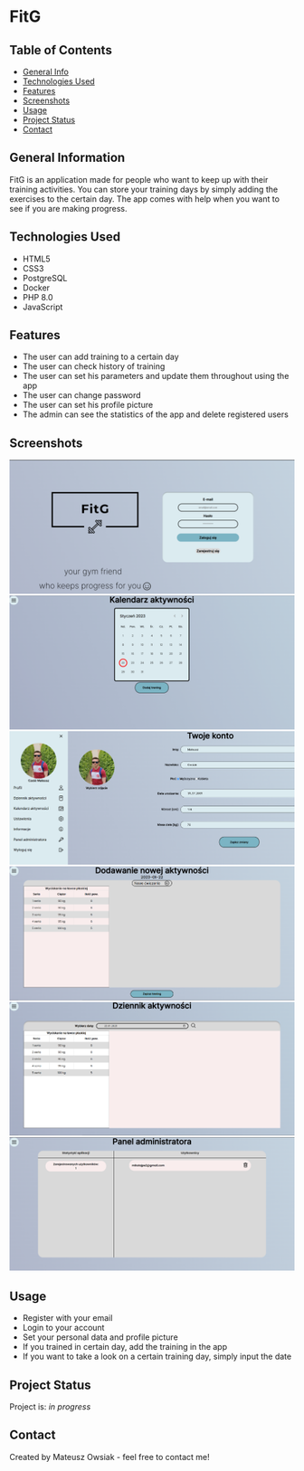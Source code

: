# FitG
## Table of Contents
* [General Info](#general-information)
* [Technologies Used](#technologies-used)
* [Features](#features)
* [Screenshots](#screenshots)
* [Usage](#usage)
* [Project Status](#project-status)
* [Contact](#contact)

## General Information
FitG is an application made for people who want to keep up with their training activities. You can store your training days by simply adding the exercises to the certain day. The app comes with help when you want to see if you are making progress.


## Technologies Used
- HTML5
- CSS3
- PostgreSQL
- Docker 
- PHP 8.0
- JavaScript


## Features
- The user can add training to a certain day
- The user can check history of training
- The user can set his parameters and update them throughout using the app
- The user can change password
- The user can set his profile picture
- The admin can see the statistics of the app and delete registered users


## Screenshots
![Example screenshot](public/img/screenshots/login.PNG)
![Example screenshot](public/img/screenshots/kalendarz.PNG)
![Example screenshot](public/img/screenshots/profil.PNG)
![Example screenshot](public/img/screenshots/aktywnosc.PNG)
![Example screenshot](public/img/screenshots/dziennik.PNG)
![Example screenshot](public/img/screenshots/admin.PNG)

## Usage
- Register with your email 
- Login to your account
- Set your personal data and profile picture
- If you trained in certain day, add the training in the app
- If you want to take a look on a certain training day, simply input the date

## Project Status
Project is: _in progress_ 

## Contact
Created by Mateusz Owsiak - feel free to contact me!
